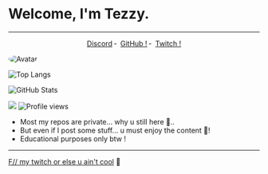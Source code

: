 # Welcome, I'm Tezzy.
------

<p align="center">
<a href="https://discord.com/users/721502304616054784">Discord</a>
    ╴
        <a href="https://github.com/DaddyTezzy">GitHub !</a>
    ╴
        <a href="https://twitch.tv/daddy_tezzy">Twitch !</a>
</p>

<img src="https://images-ext-2.discordapp.net/external/_cGMPIWiy_GjuhJvnNFyCiww306onW-FpcBer1nLW4Y/https/media.discordapp.net/attachments/791039111452426241/791267442101452800/B2E8ABC7-B9E8-4929-A3D5-1B0819ECE97D.gif?width=320&height=179" alt="Avatar" style="border-radius: 75%;">

![Top Langs](https://github-readme-stats.vercel.app/api/top-langs/?username=daddytezzy&theme=dark&layout=compact)

![GitHub Stats](https://github-readme-stats.vercel.app/api?username=daddytezzy&show_icons=true&theme=dark)

![](https://visitor-badge.glitch.me/badge?page_id=tezzy-lab.tezzy-lab) 
![Profile views](https://gpvc.arturio.dev/tezzy-lab?v=3)

- Most my repos are private... why u still here 🧐..
- But even if I post some stuff... u must enjoy the content 📸!
- Educational purposes only btw !

-----

<a href="https://www.twitch.tv/daddy_tezzy">F// my twitch or else u ain't cool</a>
    🥤
